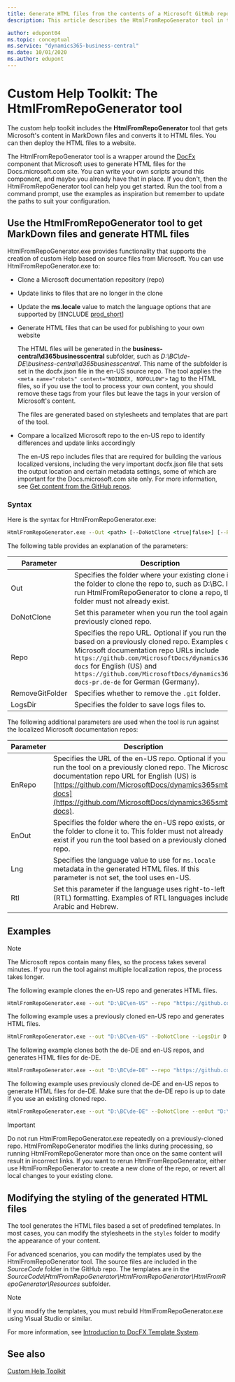 ```yaml
---
title: Generate HTML files from the contents of a Microsoft GitHub repository
description: This article describes the HtmlFromRepoGenerator tool in the custom help toolkit for Business Central. 

author: edupont04
ms.topic: conceptual
ms.service: "dynamics365-business-central"
ms.date: 10/01/2020
ms.author: edupont
---
```


# Custom Help Toolkit: The HtmlFromRepoGenerator tool

The custom help toolkit includes the **HtmlFromRepoGenerator** tool that gets Microsoft's content in MarkDown files and converts it to HTML files. You can then deploy the HTML files to a website.  

The HtmlFromRepoGenerator tool is a wrapper around the [DocFx](https://dotnet.github.io/docfx/) component that Microsoft uses to generate HTML files for the Docs.microsoft.com site. You can write your own scripts around this component, and maybe you already have that in place. If you don't, then the HtmlFromRepoGenerator tool can help you get started. Run the tool from a command prompt, use the examples as inspiration but remember to update the paths to suit your configuration.  

## <a name="htmltool"></a>Use the HtmlFromRepoGenerator tool to get MarkDown files and generate HTML files

HtmlFromRepoGenerator.exe provides functionality that supports the creation of custom Help based on source files from Microsoft. You can use HtmlFromRepoGenerator.exe to:

- Clone a Microsoft documentation repository (repo)
- Update links to files that are no longer in the clone
- Update the **ms.locale** value to match the language options that are supported by [!INCLUDE [prod_short](../developer/includes/prod_short.md)]
- Generate HTML files that can be used for publishing to your own website

    The HTML files will be generated in the **business-central\d365businesscentral** subfolder, such as *D:\BC\de-DE\business-central\d365businesscentral*. This name of the subfolder is set in the docfx.json file in the en-US source repo. The tool applies the `<meta name="robots" content="NOINDEX, NOFOLLOW">` tag to the HTML files, so if you use the tool to process your own content, you should remove these tags from your files but leave the tags in your version of Microsoft's content.

    The files are generated based on stylesheets and templates that are part of the tool.<!-- For more information, see [Modifying the styling of the generated HTML files](#modifying-the-styling-of-the-generated-html-files).-->

- Compare a localized Microsoft repo to the en-US repo to identify differences and update links accordingly

    The en-US repo includes files that are required for building the various localized versions, including the very important docfx.json file that sets the output location and certain metadata settings, some of which are important for the Docs.microsoft.com site only. For more information, see [Get content from the GitHub repos](contributor-guide.md#get-content-from-the-github-repos).  

### Syntax

Here is the syntax for HtmlFromRepoGenerator.exe:  

```cmd
HtmlFromRepoGenerator.exe --Out <path> [--DoNotClone <true|false>] [--Repo <URL>] [--RemoveGitFolder <true|false>] [--LogsDir <.\logs>] [--EnRepo <URL>] [--EnOut <path>] [--Lng <language code>] [--Rtl] [--?[--]]
```

The following table provides an explanation of the parameters:

|Parameter   |Description  |
|------------|-------------|
|Out |Specifies the folder where your existing clone is, or the folder to clone the repo to, such as D:\BC\. If you run HtmlFromRepoGenerator to clone a repo, this folder must not already exist.|
|DoNotClone |Set this parameter when you run the tool against a previously cloned repo. |
|Repo |Specifies the repo URL. Optional if you run the tool based on a previously cloned repo. Examples of Microsoft documentation repo URLs include `https://github.com/MicrosoftDocs/dynamics365smb-docs` for English (US) and `https://github.com/MicrosoftDocs/dynamics365smb-docs-pr.de-de` for German (Germany).|
|RemoveGitFolder|Specifies whether to remove the `.git` folder.|
|LogsDir|Specifies the folder to save logs files to.|

The following additional parameters are used when the tool is run against the localized Microsoft documentation repos:

|Parameter   |Description  |
|------------|-------------|
|EnRepo|Specifies the URL of the en-US repo. Optional if you run the tool on a previously cloned repo. The Microsoft documentation repo URL for English (US) is [https://github.com/MicrosoftDocs/dynamics365smb-docs](https://github.com/MicrosoftDocs/dynamics365smb-docs).|
|EnOut|Specifies the folder where the en-US repo exists, or the folder to clone it to. This folder must not already exist if you run the tool based on a previously cloned repo.|
|Lng|Specifies the language value to use for `ms.locale` metadata in the generated HTML files. If this parameter is not set, the tool uses en-US.|
|Rtl|Set this parameter if the language uses right-to-left (RTL) formatting. Examples of RTL languages include Arabic and Hebrew.|

## Examples

> [!NOTE]
> The Microsoft repos contain many files, so the process takes several minutes. If you run the tool against multiple localization repos, the process takes longer.

The following example clones the en-US repo and generates HTML files.

```cmd
HtmlFromRepoGenerator.exe --out "D:\BC\en-US" --repo "https://github.com/MicrosoftDocs/dynamics365smb-docs" --LogsDir D:\BC\logs\en-US
```

The following example uses a previously cloned en-US repo and generates HTML files.

```cmd
HtmlFromRepoGenerator.exe --out "D:\BC\en-US" --DoNotClone --LogsDir D:\BC\logs\en-US
```

The following example clones both the de-DE and en-US repos, and generates HTML files for de-DE.

```cmd
HtmlFromRepoGenerator.exe --out "D:\BC\de-DE" --repo "https://github.com/MicrosoftDocs/dynamics365smb-docs-pr.de-de" --EnRepo "https://github.com/MicrosoftDocs/dynamics365smb-docs" --EnOut "D:\BC\en-US" --lng "de-DE" --LogsDir D:\BC\logs\de-DE
```

The following example uses previously cloned de-DE and en-US repos to generate HTML files for de-DE. Make sure that the de-DE repo is up to date if you use an existing cloned repo.

```cmd
HtmlFromRepoGenerator.exe --out "D:\BC\de-DE" --DoNotClone --enOut "D:\BC\en-US" --lng "de-DE" --LogsDir D:\BC\logs\de-DE
```

> [!IMPORTANT]
> Do not run HtmlFromRepoGenerator.exe repeatedly on a previously-cloned repo. HtmlFromRepoGenerator modifies the links during processing, so running HtmlFromRepoGenerator more than once on the same content will result in incorrect links. If you want to rerun HtmlFromRepoGenerator, either use HtmlFromRepoGenerator to create a new clone of the repo, or revert all local changes to your existing clone.

## Modifying the styling of the generated HTML files

The tool generates the HTML files based a set of predefined templates. In most cases, you can modify the stylesheets in the ```styles``` folder to modify the appearance of your content.

For advanced scenarios, you can modify the templates used by the HtmlFromRepoGenerator tool. The source files are included in the *SourceCode* folder in the GitHub repo. The templates are in the *SourceCode\HtmlFromRepoGenerator\HtmlFromRepoGenerator\HtmlFromRepoGenerator\Resources* subfolder.  

> [!NOTE]
> If you modify the templates, you must rebuild HtmlFromRepoGenerator.exe using Visual Studio or similar.

For more information, see [Introduction to DocFX Template System](https://dotnet.github.io/docfx/tutorial/intro_template.html).

## See also

[Custom Help Toolkit](custom-help-toolkit.md)  
